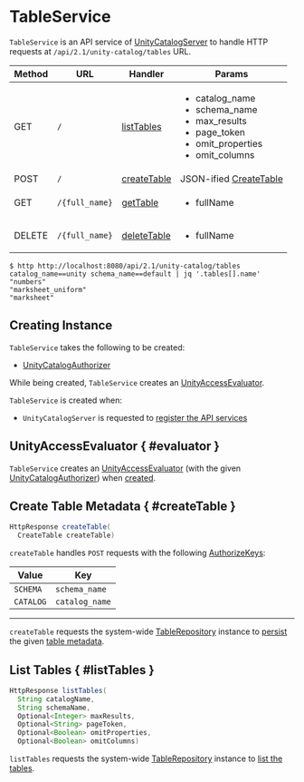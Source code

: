 # TableService

`TableService` is an API service of [UnityCatalogServer](UnityCatalogServer.md) to handle HTTP requests at `/api/2.1/unity-catalog/tables` URL.

Method | URL | Handler | Params
-|-|-|-
 GET | `/` | [listTables](#listTables) | <ul><li>catalog_name<li>schema_name<li>max_results<li>page_token<li>omit_properties<li>omit_columns</ul>
 POST | `/` | [createTable](#createTable) | JSON-ified [CreateTable](CreateTable.md)
 GET | `/{full_name}` | [getTable](#getTable) | <ul><li>fullName</ul>
 DELETE | `/{full_name}` | [deleteTable](#deleteTable) | <ul><li>fullName</ul>

```console
$ http http://localhost:8080/api/2.1/unity-catalog/tables catalog_name==unity schema_name==default | jq '.tables[].name'
"numbers"
"marksheet_uniform"
"marksheet"
```

## Creating Instance

`TableService` takes the following to be created:

* <span id="authorizer"> [UnityCatalogAuthorizer](../server-authorization/UnityCatalogAuthorizer.md)

While being created, `TableService` creates an [UnityAccessEvaluator](#evaluator).

`TableService` is created when:

* `UnityCatalogServer` is requested to [register the API services](UnityCatalogServer.md#addServices)

## UnityAccessEvaluator { #evaluator }

`TableService` creates an [UnityAccessEvaluator](../server-authorization/UnityAccessEvaluator.md) (with the given [UnityCatalogAuthorizer](#authorizer)) when [created](#creating-instance).

## Create Table Metadata { #createTable }

```java
HttpResponse createTable(
  CreateTable createTable)
```

`createTable` handles `POST` requests with the following [AuthorizeKeys](../server-authorization/AuthorizeKeys.md):

Value | Key
-|-
 `SCHEMA` | `schema_name`
 `CATALOG` | `catalog_name`

---

`createTable` requests the system-wide [TableRepository](#TABLE_REPOSITORY) instance to [persist](../persistent-storage/TableRepository.md#createTable) the given [table metadata](CreateTable.md).

## List Tables { #listTables }

```java
HttpResponse listTables(
  String catalogName,
  String schemaName,
  Optional<Integer> maxResults,
  Optional<String> pageToken,
  Optional<Boolean> omitProperties,
  Optional<Boolean> omitColumns)
```

`listTables` requests the system-wide [TableRepository](#TABLE_REPOSITORY) instance to [list the tables](../persistent-storage/TableRepository.md#listTables).
